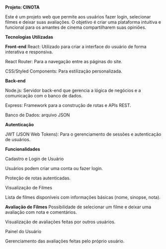 **Projeto: CINOTA**

Este é um projeto web que permite aos usuários fazer login, selecionar filmes e deixar suas avaliações. O objetivo é criar uma plataforma intuitiva e funcional para os amantes de cinema compartilharem suas opiniões.

**Tecnologias Utilizadas**

**Front-end**
React: Utilizado para criar a interface do usuário de forma interativa e responsiva.

React Router: Para a navegação entre as páginas do site.

CSS/Styled Components: Para estilização personalizada.

**Back-end**

Node.js: Servidor back-end que gerencia a lógica de negócios e a comunicação com o banco de dados.

Express: Framework para a construção de rotas e APIs REST.

Banco de Dados: arquivo JSON

**Autenticação**

JWT (JSON Web Tokens): Para o gerenciamento de sessões e autenticação de usuários.

**Funcionalidades**

Cadastro e Login de Usuário

Usuários podem criar uma conta ou fazer login.

Proteção de rotas autenticadas.

Visualização de Filmes

Lista de filmes disponíveis com informações básicas (nome, sinopse, nota).

**Avaliação de Filmes**
Possibilidade de selecionar um filme e deixar uma avaliação com nota e comentários.

Visualização de avaliações feitas por outros usuários.

Painel do Usuário

Gerenciamento das avaliações feitas pelo próprio usuário.

